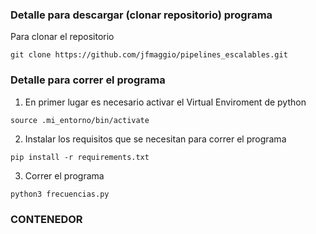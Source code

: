 ### Detalle para descargar (clonar repositorio) programa
Para clonar el repositorio

`git clone https://github.com/jfmaggio/pipelines_escalables.git` 

### Detalle para correr el programa

1. En primer lugar es necesario activar el Virtual Enviroment de python

`source .mi_entorno/bin/activate`

2. Instalar los requisitos que se necesitan para correr el programa

`pip install -r requirements.txt`

3. Correr el programa

`python3 frecuencias.py`

### CONTENEDOR